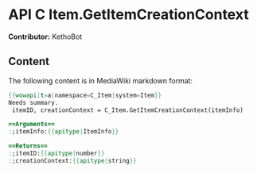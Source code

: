 # API C Item.GetItemCreationContext

**Contributor:** KethoBot

## Content

The following content is in MediaWiki markdown format:

```mediawiki
{{wowapi|t=a|namespace=C_Item|system=Item}}
Needs summary.
 itemID, creationContext = C_Item.GetItemCreationContext(itemInfo)

==Arguments==
:;itemInfo:{{apitype|ItemInfo}}

==Returns==
:;itemID:{{apitype|number}}
:;creationContext:{{apitype|string}}
```